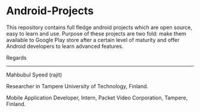 Android-Projects
================

This repository contains full fledge android projects which are open source, easy to learn and use. Purpose of these projects are two fold: make them available to Google Play store after a certain level of maturity and offer Android developers to learn advanced features.

Regards

------------

Mahbubul Syeed (rajit)

Researcher in Tampere University of Technology, Finland.

Mobile Application Developer, Intern, Packet Video Corporation, Tampere, Finland.

